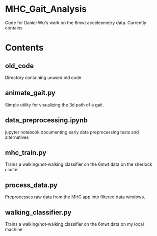# MHC_Gait_Analysis
Code for Daniel Wu's work on the 6mwt acceleometry data. 
Currently contains 

# Contents
## old_code
Directory containing unused old code

## animate_gait.py
Simple utility for visualizing the 3d path of a gait.

## data_preprocessing.ipynb
jupyter notebook documenting early data preprocessing tests and alternatives

## mhc_train.py	
Trains a walking/not-walking classifier on the 6mwt data on the sherlock cluster

## process_data.py
Preprocesses raw data from the MHC app into filtered data windows.

## walking_classifier.py
Trains a walking/not-walking classifier on the 6mwt data on my local machine
